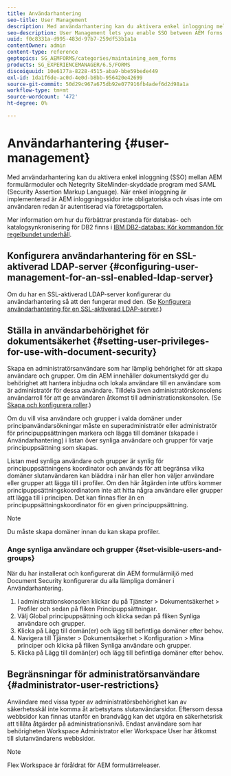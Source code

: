```yaml
---
title: Användarhantering
seo-title: User Management
description: Med användarhantering kan du aktivera enkel inloggning mellan AEM formulärmoduler och Netegrity SiteMinder-skyddade program med SAML. Det här dokumentet innehåller mer information om användarhantering.
seo-description: User Management lets you enable SSO between AEM forms modules and Netegrity SiteMinder-protected applications by using SAML. This document provides more information about User Management.
uuid: f0c8331a-d995-483d-97b7-259df53b1a1a
contentOwner: admin
content-type: reference
geptopics: SG_AEMFORMS/categories/maintaining_aem_forms
products: SG_EXPERIENCEMANAGER/6.5/FORMS
discoiquuid: 10e6177a-8228-4515-aba9-bbe59bede449
exl-id: 1da1f6de-ac0d-4e0d-b8bb-956420e42699
source-git-commit: 50d29c967a675db92e077916fb4adef6d2d98a1a
workflow-type: tm+mt
source-wordcount: '472'
ht-degree: 0%

---
```


# Användarhantering {#user-management}

Med användarhantering kan du aktivera enkel inloggning (SSO) mellan AEM formulärmoduler och Netegrity SiteMinder-skyddade program med SAML (Security Assertion Markup Language). När enkel inloggning är implementerad är AEM inloggningssidor inte obligatoriska och visas inte om användaren redan är autentiserad via företagsportalen.

Mer information om hur du förbättrar prestanda för databas- och katalogsynkronisering för DB2 finns i [IBM DB2-databas: Kör kommandon för regelbundet underhåll](/help/forms/using/admin-help/ibm-db2-database-running-commands.md#ibm-db2-database-running-commands-for-regular-maintenance).

## Konfigurera användarhantering för en SSL-aktiverad LDAP-server {#configuring-user-management-for-an-ssl-enabled-ldap-server}

Om du har en SSL-aktiverad LDAP-server konfigurerar du användarhantering så att den fungerar med den. (Se [Konfigurera användarhantering för en SSL-aktiverad LDAP-server](/help/forms/using/admin-help/configure-user-management-ssl-enabled.md#configure-user-management-for-an-ssl-enabled-ldap-server).)

## Ställa in användarbehörighet för dokumentsäkerhet {#setting-user-privileges-for-use-with-document-security}

Skapa en administratörsanvändare som har lämplig behörighet för att skapa användare och grupper. Om din AEM innehåller dokumentskydd ger du behörighet att hantera inbjudna och lokala användare till en användare som är administratör för dessa användare. Tilldela även administratörskonsolens användarroll för att ge användaren åtkomst till administrationskonsolen. (Se [Skapa och konfigurera roller](/help/forms/using/admin-help/creating-configuring-roles.md#creating-and-configuring-roles).)

Om du vill visa användare och grupper i valda domäner under principanvändarsökningar måste en superadministratör eller administratör för principuppsättningen markera och lägga till domäner (skapade i Användarhantering) i listan över synliga användare och grupper för varje principuppsättning som skapas.

Listan med synliga användare och grupper är synlig för principuppsättningens koordinator och används för att begränsa vilka domäner slutanvändaren kan bläddra i när han eller hon väljer användare eller grupper att lägga till i profiler. Om den här åtgärden inte utförs kommer principuppsättningskoordinatorn inte att hitta några användare eller grupper att lägga till i principen. Det kan finnas fler än en principuppsättningskoordinator för en given principuppsättning.

>[!NOTE]
>
>Du måste skapa domäner innan du kan skapa profiler.

### Ange synliga användare och grupper {#set-visible-users-and-groups}

När du har installerat och konfigurerat din AEM formulärmiljö med Document Security konfigurerar du alla lämpliga domäner i Användarhantering.

1. I administrationskonsolen klickar du på Tjänster > Dokumentsäkerhet > Profiler och sedan på fliken Principuppsättningar.
1. Välj Global principuppsättning och klicka sedan på fliken Synliga användare och grupper.
1. Klicka på Lägg till domän(er) och lägg till befintliga domäner efter behov.
1. Navigera till Tjänster > Dokumentsäkerhet > Konfiguration > Mina principer och klicka på fliken Synliga användare och grupper.
1. Klicka på Lägg till domän(er) och lägg till befintliga domäner efter behov.

## Begränsningar för administratörsanvändare {#administrator-user-restrictions}

Användare med vissa typer av administratörsbehörighet kan av säkerhetsskäl inte komma åt arbetsytans slutanvändarsidor. Eftersom dessa webbsidor kan finnas utanför en brandvägg kan det utgöra en säkerhetsrisk att tillåta åtgärder på administrationsnivå. Endast användare som har behörigheten Workspace Administrator eller Workspace User har åtkomst till slutanvändarens webbsidor.

>[!NOTE]
>
>Flex Workspace är föråldrat för AEM formulärreleaser.
